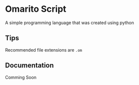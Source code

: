 # Omarito Script
A simple programming language that was created using python

## Tips
Recommended file extensions are `.om`

## Documentation
Comming Soon
